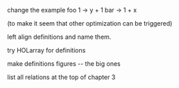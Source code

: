 change the example
foo 1 -> y + 1
bar -> 1 + x

(to make it seem that other optimization can be triggered)

left align definitions and name them.

try HOLarray for definitions

make definitions figures -- the big ones

list all relations at the top of chapter 3

